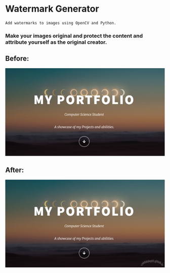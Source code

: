 # Watermark Generator
```
Add watermarks to images using OpenCV and Python.
```
### Make your images original and protect the content and attribute yourself as the original creator.

## Before:

![alt text](https://github.com/rohitdubey03/Watermark-Generator/blob/master/input/image_01.png)


## After:

![alt text](https://github.com/rohitdubey03/Watermark-Generator/blob/master/output/image_01.png)
